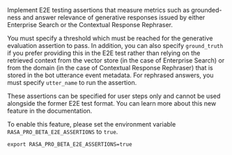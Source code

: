 Implement E2E testing assertions that measure metrics such as grounded-ness and answer relevance of generative responses
issued by either Enterprise Search or the Contextual Response Rephraser.

You must specify a threshold which must be reached for the generative evaluation assertion to pass.
In addition, you can also specify `ground_truth` if you prefer providing this in the E2E test rather than relying on the 
retrieved context from the vector store (in the case of Enterprise Search) or from the domain (in the case
of Contextual Response Rephraser) that is stored in the bot utterance event metadata.
For rephrased answers, you must specify `utter_name` to run the assertion.

These assertions can be specified for user steps only and cannot be used alongside the former E2E test format.
You can learn more about this new feature in the documentation.

To enable this feature, please set the environment variable `RASA_PRO_BETA_E2E_ASSERTIONS` to `true`.
```
export RASA_PRO_BETA_E2E_ASSERTIONS=true
```
